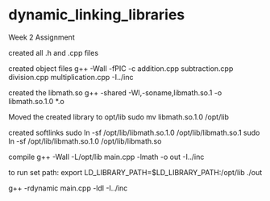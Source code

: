 # dynamic_linking_libraries

Week 2 Assignment 

 created all .h and .cpp files 
 
 created object files 
 g++ -Wall -fPIC -c addition.cpp subtraction.cpp division.cpp multiplication.cpp -I../inc
 
 created the libmath.so
 g++ -shared -Wl,-soname,libmath.so.1 -o libmath.so.1.0 *.o
 
 Moved the created library to opt/lib
 sudo mv libmath.so.1.0 /opt/lib
 
 created softlinks
 sudo ln -sf /opt/lib/libmath.so.1.0 /opt/lib/libmath.so.1
 sudo ln -sf /opt/lib/libmath.so.1.0 /opt/lib/libmath.so
 
 compile 
 g++ -Wall -L/opt/lib main.cpp -lmath -o out -I../inc
 
 to run set path:
export LD_LIBRARY_PATH=$LD_LIBRARY_PATH:/opt/lib
./out 


 g++ -rdynamic main.cpp -ldl -I../inc
